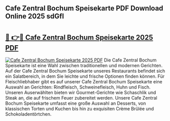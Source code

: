 ## Cafe Zentral Bochum Speisekarte PDF Download Online 2025 sdGfl

# <h2><a href="http://gcddlii.nevu.top/?p=Cafe+Zentral+Bochum+Speisekarte">🔗 👉🔴 Cafe Zentral Bochum Speisekarte 2025 PDF</a></h2>

[![Cafe Zentral Bochum Speisekarte 2025 PDF](https://i.imgur.com/dBaPXMq.png)](http://gcddlii.nevu.top/?p=Cafe+Zentral+Bochum+Speisekarte)
Die Cafe Zentral Bochum Speisekarte ist eine Wahl zwischen traditionellen und modernen Gerichten. Auf der Cafe Zentral Bochum Speisekarte unseres Restaurants befindet sich ein Salatbereich, in dem Sie leichte und frische Optionen finden können. Für Fleischliebhaber gibt es auf unserer Cafe Zentral Bochum Speisekarte eine Auswahl an Gerichten: Rindfleisch, Schweinefleisch, Huhn und Fisch. Unseren Auserwählten bieten wir Gourmet-Gerichte wie Schaschlik und Steak an, die auf frischem Feuer zubereitet werden. Unsere Cafe Zentral Bochum Speisekarte umfasst eine große Auswahl an Desserts, von klassischen Torten und Kuchen bis hin zu exquisiten Crème Brûlée und Schokoladentörtchen.
